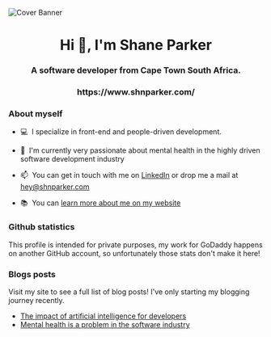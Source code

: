 ![Cover Banner](https://user-images.githubusercontent.com/15893956/202864254-fe60be6e-9fb9-471c-9213-38475a72759c.png)

<h1 align="center">Hi 👋, I'm Shane Parker</h1>
<h3 align="center">A software developer from Cape Town South Africa.</h3>
<h3 align="center">https://www.shnparker.com/</h3>

### About myself

- 💻&nbsp;&nbsp;I specialize in front-end and people-driven development.

- 🌱&nbsp;&nbsp;I'm currently very passionate about mental health in the highly driven software development industry

- 📫&nbsp;&nbsp;You can get in touch with me on [LinkedIn](https://www.linkedin.com/in/shnparker/) or drop me a mail at <a href="mailto:hey@shnparker.com">hey@shnparker.com</a>
- 📚&nbsp;&nbsp;You can [learn more about me on my website](https://shnparker.com/about)

### Github statistics

This profile is intended for private purposes, my work for GoDaddy happens on another GitHub account, so unfortunately those stats don't make it here!

### Blogs posts

Visit my site to see a full list of blog posts! I've only starting my blogging journey recently.

- [The impact of artificial intelligence for developers](https://www.shnparker.com/articles/the-impact-of-artificial-intelligence-for-developers)
- [Mental health is a problem in the software industry](https://www.shnparker.com/articles/mental-health-is-a-problem-in-the-software-industry)

